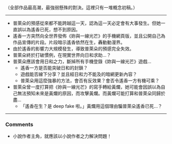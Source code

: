 （全部作品最高潮，最強弱懸殊的對決。這裡只有一堆概念初稿。）

---

- 普萊朵的預感從來都不能跨越這一天，認為這一天必定會有大事發生。但她一直誤以為遙香已死，想不到原因。
- 遙香一方突然向全世界發佈《妳與一線光芒》的手機網頁版，並且公開自己為作品宣傳的片段。片段暗示遙香依然在生，轟動動漫界。
- 由於遙香的影響力大規模發生，導致普萊朵的預感完全失效。
- 普萊朵終於打破慣例，在現實世界向日和求助...？
- 普萊朵應該會用日和之力，斷掉所有手機登錄《妳與一線光芒》遊戲...
	- 遙香一方是否能突破日和的封鎖？
	- 遊戲能否線下分享？並且經日和力不能及的暗網更新內容？
	- 普萊朵用這麼強暴的方法，會否有反效果？會否令遙香一方有機可乘？
- 普萊朵曾一度打算把《妳與一線光芒》的寫手轉給黃爛，她可能會因誤以為自己無法預知未來是黃爛的原因，而攻擊黃爛。而黃爛可能打算和普萊朵同歸於盡...
	- 「遙香在生？是 deep fake 啦。」黃爛用這個理由騙普萊朵遙香已死...？

---

### Comments

- 小說作者主角，就應該以小說作者之力解決問題！
